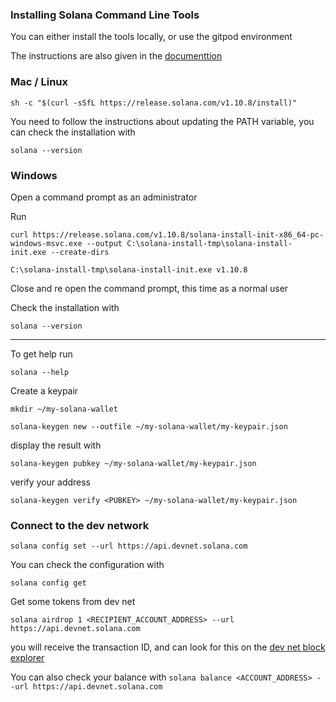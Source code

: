 ### Installing Solana  Command Line Tools

You can either install the tools locally, or use the gitpod environment 

The instructions are also given in the [documenttion](https://docs.solana.com/cli/install-solana-cli-tools)

### Mac / Linux

`sh -c "$(curl -sSfL https://release.solana.com/v1.10.8/install)"`

You need to follow the instructions about updating the PATH variable, you can check the installation with 

`solana --version`

### Windows 

Open a command prompt as an administrator

Run

`curl https://release.solana.com/v1.10.8/solana-install-init-x86_64-pc-windows-msvc.exe --output C:\solana-install-tmp\solana-install-init.exe --create-dirs`

`C:\solana-install-tmp\solana-install-init.exe v1.10.8`

Close and re open the command prompt, this time as a normal user

Check the installation with 

`solana --version`

--- 

To get help run

`solana --help`

Create a keypair

`mkdir ~/my-solana-wallet`

`solana-keygen new --outfile ~/my-solana-wallet/my-keypair.json`

display the result with

`solana-keygen pubkey ~/my-solana-wallet/my-keypair.json`

verify your address

`solana-keygen verify <PUBKEY> ~/my-solana-wallet/my-keypair.json`

### Connect to the dev network

`solana config set --url https://api.devnet.solana.com`

You can check the configuration with

`solana config get`

Get some tokens from dev net

`solana airdrop 1 <RECIPIENT_ACCOUNT_ADDRESS> --url https://api.devnet.solana.com`

you will receive the transaction ID, and can look for this on the  [dev net block explorer](https://explorer.solana.com/?cluster=devnet)

You can also check your balance with 
`solana balance <ACCOUNT_ADDRESS> --url https://api.devnet.solana.com`
